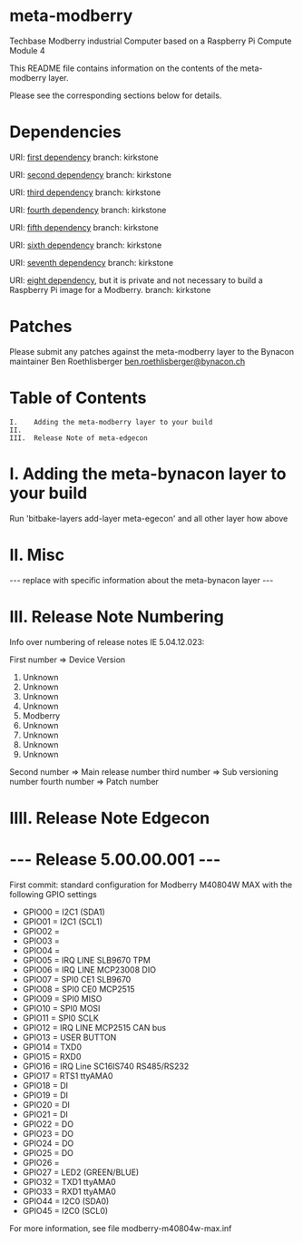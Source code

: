 # meta-modberry
Techbase Modberry industrial Computer based on a Raspberry Pi Compute Module 4

This README file contains information on the contents of the meta-modberry layer.

Please see the corresponding sections below for details.

Dependencies
============

  URI: [first dependency](https://github.com/yoctoproject/poky.git)
  branch: kirkstone

  URI: [second dependency](git://git.yoctoproject.org/meta-raspberrypi)
  branch: kirkstone
  
  URI: [third dependency](https://github.com/openembedded/meta-openembedded.git)
  branch: kirkstone

  URI: [fourth dependency](https://github.com/mendersoftware/meta-mender.git)
  branch: kirkstone

  URI: [fifth dependency](git@github.com:bynacon/meta-edgecon.git)
  branch: kirkstone

  URI: [sixth dependency](git://git.yoctoproject.org/meta-security.git)
  branch: kirkstone

  URI: [seventh dependency](git://git.yoctoproject.org/meta-virtualization)
  branch: kirkstone

  URI: [eight dependency](https://github.com/bynacon/meta-ota.git), but it is private and not necessary to build a Raspberry Pi image for a Modberry.
  branch: kirkstone

Patches
=======

Please submit any patches against the meta-modberry layer to the Bynacon maintainer Ben Roethlisberger <ben.roethlisberger@bynacon.ch>

Table of Contents
=================

    I.    Adding the meta-modberry layer to your build
    II.   
    III.  Release Note of meta-edgecon


I. Adding the meta-bynacon layer to your build
=================================================

Run 'bitbake-layers add-layer meta-egecon' and all other layer how above

II. Misc
========

--- replace with specific information about the meta-bynacon layer ---

III. Release Note Numbering
===========================
Info over numbering of release notes IE 5.04.12.023:

First number => Device Version
  1. Unknown
  2. Unknown
  3. Unknown
  4. Unknown
  5. Modberry
  6. Unknown
  7. Unknown
  8. Unknown
  9. Unknown

Second number => Main release number
third number => Sub versioning number 
fourth number => Patch number

IIII. Release Note Edgecon
==========================

--- Release 5.00.00.001 ---
==============================
First commit: standard configuration for Modberry M40804W MAX with the following GPIO settings

-  GPIO00  = I2C1 (SDA1)
-  GPIO01  = I2C1 (SCL1)
-  GPIO02  = 
-  GPIO03  = 
-  GPIO04  = 
-  GPIO05  = IRQ LINE SLB9670 TPM
-  GPIO06  = IRQ LINE MCP23008 DIO
-  GPIO07  = SPI0 CE1 SLB9670
-  GPIO08  = SPI0 CE0 MCP2515
-  GPIO09  = SPI0 MISO
-  GPIO10  = SPI0 MOSI
-  GPIO11  = SPI0 SCLK
-  GPIO12  = IRQ LINE MCP2515 CAN bus
-  GPIO13  = USER BUTTON 
-  GPIO14  = TXD0 
-  GPIO15  = RXD0 
-  GPIO16  = IRQ Line SC16IS740 RS485/RS232
-  GPIO17  = RTS1 ttyAMA0 
-  GPIO18  = DI
-  GPIO19  = DI
-  GPIO20  = DI  
-  GPIO21  = DI  
-  GPIO22  = DO
-  GPIO23  = DO
-  GPIO24  = DO
-  GPIO25  = DO
-  GPIO26  = 
-  GPIO27  = LED2 (GREEN/BLUE)
-  GPIO32  = TXD1 ttyAMA0
-  GPIO33  = RXD1 ttyAMA0
-  GPIO44  = I2C0 (SDA0)
-  GPIO45  = I2C0 (SCL0)

For more information, see file modberry-m40804w-max.inf